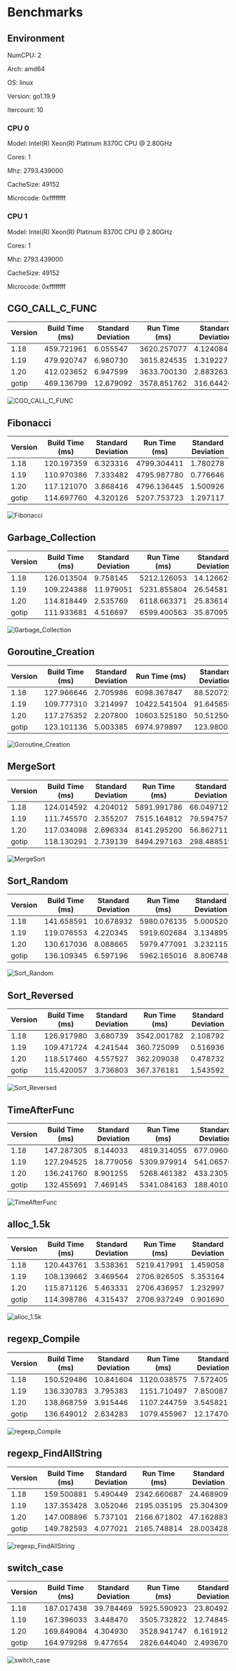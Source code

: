 # Benchmarks

## Environment

NumCPU: 2

Arch: amd64

OS: linux

Version: go1.19.9

Itercount: 10

### CPU 0

Model: Intel(R) Xeon(R) Platinum 8370C CPU @ 2.80GHz

Cores: 1

Mhz: 2793.439000

CacheSize: 49152

Microcode: 0xffffffff

### CPU 1

Model: Intel(R) Xeon(R) Platinum 8370C CPU @ 2.80GHz

Cores: 1

Mhz: 2793.439000

CacheSize: 49152

Microcode: 0xffffffff

## CGO_CALL_C_FUNC

| Version | Build Time (ms) | Standard Deviation | Run Time (ms) | Standard Deviation |
| ------ | ------ | ------ | ------ | ------ |
| 1.18 | 459.721961 | 6.055547 | 3620.257077 | 4.124084 |
| 1.19 | 479.920747 | 6.980730 | 3615.824535 | 1.319227 |
| 1.20 | 412.023652 | 6.947599 | 3633.700130 | 2.883263 |
| gotip | 469.136799 | 12.679092 | 3578.851762 | 316.644209 |

![CGO_CALL_C_FUNC](./CGO_CALL_C_FUNC__1eb049ef6b.png)

## Fibonacci

| Version | Build Time (ms) | Standard Deviation | Run Time (ms) | Standard Deviation |
| ------ | ------ | ------ | ------ | ------ |
| 1.18 | 120.197359 | 6.323316 | 4799.304411 | 1.780278 |
| 1.19 | 110.970386 | 7.333482 | 4795.987780 | 0.776646 |
| 1.20 | 117.121070 | 3.868416 | 4796.136445 | 1.500926 |
| gotip | 114.697760 | 4.320126 | 5207.753723 | 1.297117 |

![Fibonacci](./Fibonacci__016be0f0bc.png)

## Garbage_Collection

| Version | Build Time (ms) | Standard Deviation | Run Time (ms) | Standard Deviation |
| ------ | ------ | ------ | ------ | ------ |
| 1.18 | 126.013504 | 9.758145 | 5212.126053 | 14.126629 |
| 1.19 | 109.224388 | 11.979051 | 5231.855804 | 26.545817 |
| 1.20 | 114.818449 | 2.535769 | 6118.663371 | 25.836147 |
| gotip | 111.933681 | 4.516697 | 6599.400563 | 35.870957 |

![Garbage_Collection](./Garbage_Collection__f27466590e.png)

## Goroutine_Creation

| Version | Build Time (ms) | Standard Deviation | Run Time (ms) | Standard Deviation |
| ------ | ------ | ------ | ------ | ------ |
| 1.18 | 127.966646 | 2.705986 | 6098.367847 | 88.520729 |
| 1.19 | 109.777310 | 3.214997 | 10422.541504 | 91.645650 |
| 1.20 | 117.275352 | 2.207800 | 10603.525180 | 50.512500 |
| gotip | 123.101136 | 5.003385 | 6974.979897 | 123.980035 |

![Goroutine_Creation](./Goroutine_Creation__c0773f341a.png)

## MergeSort

| Version | Build Time (ms) | Standard Deviation | Run Time (ms) | Standard Deviation |
| ------ | ------ | ------ | ------ | ------ |
| 1.18 | 124.014592 | 4.204012 | 5891.991786 | 66.049712 |
| 1.19 | 111.745570 | 2.355207 | 7515.164812 | 79.594757 |
| 1.20 | 117.034098 | 2.696334 | 8141.295200 | 56.862711 |
| gotip | 118.130291 | 2.739139 | 8494.297163 | 298.488519 |

![MergeSort](./MergeSort__619024e898.png)

## Sort_Random

| Version | Build Time (ms) | Standard Deviation | Run Time (ms) | Standard Deviation |
| ------ | ------ | ------ | ------ | ------ |
| 1.18 | 141.658591 | 10.678932 | 5980.076135 | 5.000520 |
| 1.19 | 119.076553 | 4.220345 | 5919.602684 | 3.134895 |
| 1.20 | 130.617036 | 8.088665 | 5979.477091 | 3.232115 |
| gotip | 136.109345 | 6.597196 | 5962.165016 | 8.806748 |

![Sort_Random](./Sort_Random__7a0a58c9e3.png)

## Sort_Reversed

| Version | Build Time (ms) | Standard Deviation | Run Time (ms) | Standard Deviation |
| ------ | ------ | ------ | ------ | ------ |
| 1.18 | 126.917980 | 3.680739 | 3542.001782 | 2.108792 |
| 1.19 | 109.471724 | 4.241544 | 360.725099 | 0.516936 |
| 1.20 | 118.517460 | 4.557527 | 362.209038 | 0.478732 |
| gotip | 115.420057 | 3.736803 | 367.376181 | 1.543592 |

![Sort_Reversed](./Sort_Reversed__4f239a2e28.png)

## TimeAfterFunc

| Version | Build Time (ms) | Standard Deviation | Run Time (ms) | Standard Deviation |
| ------ | ------ | ------ | ------ | ------ |
| 1.18 | 147.287305 | 8.144033 | 4819.314055 | 677.096046 |
| 1.19 | 127.294525 | 18.779056 | 5309.979914 | 541.065767 |
| 1.20 | 136.241760 | 8.901255 | 5268.461382 | 433.230527 |
| gotip | 132.455691 | 7.469145 | 5341.084163 | 188.401034 |

![TimeAfterFunc](./TimeAfterFunc__b4a2fe2bf5.png)

## alloc_1.5k

| Version | Build Time (ms) | Standard Deviation | Run Time (ms) | Standard Deviation |
| ------ | ------ | ------ | ------ | ------ |
| 1.18 | 120.443761 | 3.538361 | 5219.417991 | 1.459058 |
| 1.19 | 108.139662 | 3.469564 | 2706.926505 | 5.353164 |
| 1.20 | 115.871126 | 5.463331 | 2706.436957 | 1.232997 |
| gotip | 114.398786 | 4.315437 | 2706.937249 | 0.901690 |

![alloc_1.5k](./alloc_1.5k__78691b2f49.png)

## regexp_Compile

| Version | Build Time (ms) | Standard Deviation | Run Time (ms) | Standard Deviation |
| ------ | ------ | ------ | ------ | ------ |
| 1.18 | 150.529486 | 10.841604 | 1120.038575 | 7.572405 |
| 1.19 | 136.330783 | 3.795383 | 1151.710497 | 7.850087 |
| 1.20 | 138.868759 | 3.915446 | 1107.244759 | 3.545821 |
| gotip | 136.649012 | 2.634283 | 1079.455967 | 12.174706 |

![regexp_Compile](./regexp_Compile__b52c0e0ed5.png)

## regexp_FindAllString

| Version | Build Time (ms) | Standard Deviation | Run Time (ms) | Standard Deviation |
| ------ | ------ | ------ | ------ | ------ |
| 1.18 | 159.500881 | 5.490449 | 2342.660687 | 24.468909 |
| 1.19 | 137.353428 | 3.052046 | 2195.035195 | 25.304309 |
| 1.20 | 147.008896 | 5.737101 | 2166.671802 | 47.162883 |
| gotip | 149.782593 | 4.077021 | 2165.748814 | 28.003428 |

![regexp_FindAllString](./regexp_FindAllString__efbe67306d.png)

## switch_case

| Version | Build Time (ms) | Standard Deviation | Run Time (ms) | Standard Deviation |
| ------ | ------ | ------ | ------ | ------ |
| 1.18 | 187.017438 | 39.784469 | 5925.590923 | 23.804921 |
| 1.19 | 167.396033 | 3.448470 | 3505.732822 | 12.748454 |
| 1.20 | 169.849084 | 4.304930 | 3528.941747 | 6.161912 |
| gotip | 164.979298 | 9.477654 | 2826.644040 | 2.493670 |

![switch_case](./switch_case__725e73000e.png)

